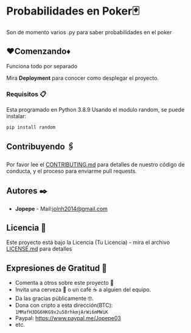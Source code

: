 # Probabilidades en Poker🃏

Son de momento varios .py para saber probabilidades en el poker

## ♥️Comenzando♦️

Funciona todo por separado

Mira **Deployment** para conocer como desplegar el proyecto.


### Requisitos 📋

Esta programado en Python 3.8.9
Usando el modulo random, se puede instalar:
```
pip install random
```


## Contribuyendo 🖇️

Por favor lee el [CONTRIBUTING.md](https://gist.github.com/villanuevand/xxxxxx) para detalles de nuestro código de conducta, y el proceso para enviarme pull requests.

## Autores ✒️

* **Jopepe** - Mail:jolnh2014@gmail.com
 

## Licencia 📄

Este proyecto está bajo la Licencia (Tu Licencia) - mira el archivo [LICENSE.md](LICENSE.md) para detalles

## Expresiones de Gratitud 🎁

* Comenta a otros sobre este proyecto 📢
* Invita una cerveza 🍺 o un café ☕ a alguien del equipo. 
* Da las gracias públicamente 🤓.
* Dona con cripto a esta dirección(BTC): `1MMafH3DG6HKG9x2u58rhkmjArWi6mMWiK`
* Paypal: https://www.paypal.me/Jopepe03
* etc.

